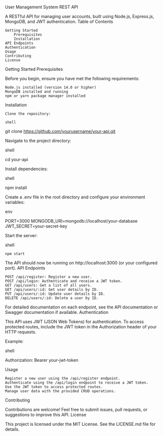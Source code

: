 User Management System REST API

A RESTful API for managing user accounts, built using Node.js, Express.js, MongoDB, and JWT authentication.
Table of Contents

    Getting Started
        Prerequisites
        Installation
    API Endpoints
    Authentication
    Usage
    Contributing
    License

Getting Started
Prerequisites

Before you begin, ensure you have met the following requirements:

    Node.js installed (version 14.0 or higher)
    MongoDB installed and running
    npm or yarn package manager installed

Installation

    Clone the repository:

    shell

git clone https://github.com/yourusername/your-api.git

Navigate to the project directory:

shell

cd your-api

Install dependencies:

shell

npm install

Create a .env file in the root directory and configure your environment variables:

env

PORT=3000
MONGODB_URI=mongodb://localhost/your-database
JWT_SECRET=your-secret-key

Start the server:

shell

    npm start

The API should now be running on http://localhost:3000 (or your configured port).
API Endpoints

    POST /api/register: Register a new user.
    POST /api/login: Authenticate and receive a JWT token.
    GET /api/users: Get a list of all users.
    GET /api/users/:id: Get user details by ID.
    PUT /api/users/:id: Update user details by ID.
    DELETE /api/users/:id: Delete a user by ID.

For detailed documentation on each endpoint, see the API documentation or Swagger documentation if available.
Authentication

This API uses JWT (JSON Web Tokens) for authentication. To access protected routes, include the JWT token in the Authorization header of your HTTP requests.

Example:

shell

Authorization: Bearer your-jwt-token

Usage

    Register a new user using the /api/register endpoint.
    Authenticate using the /api/login endpoint to receive a JWT token.
    Use the JWT token to access protected routes.
    Manage user data with the provided CRUD operations.

Contributing

Contributions are welcome! Feel free to submit issues, pull requests, or suggestions to improve this API.
License

This project is licensed under the MIT License. See the LICENSE.md file for details.
